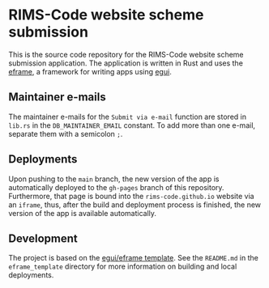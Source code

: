 # RIMS-Code website scheme submission

This is the source code repository for the RIMS-Code website scheme submission application.
The application is written in Rust and uses the 
[eframe](https://github.com/emilk/egui/tree/master/crates/eframe), a framework for writing apps using [egui](https://github.com/emilk/egui/).

## Maintainer e-mails

The maintainer e-mails for the `Submit via e-mail` function are stored
in `lib.rs` in the `DB_MAINTAINER_EMAIL` constant.
To add more than one e-mail,
separate them with a semicolon `;`.

## Deployments

Upon pushing to the `main` branch,
the new version of the app is automatically deployed to the
`gh-pages` branch of this repository.
Furthermore, that page is bound into the `rims-code.github.io` website
via an `iframe`, thus,
after the build and deployment process is finished,
the new version of the app is available automatically.

## Development

The project is based on the [egui/eframe template](https://github.com/emilk/eframe_template).
See the `README.md` in the `eframe_template` directory for more information
on building and local deployments.
